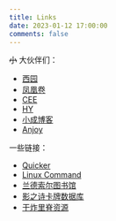 ```yaml
---
title: Links
date: 2023-01-12 17:00:00
comments: false
---
```

~~小~~ 大伙伴们：

- [西园](https://xiyuan.lu/)
- [凤凰卷](https://blog.phoenixlzx.com/)
- [CEE](https://blog.cee.moe/)
- [HY](https://blog.kiseki.moe/)
- [小成博客](https://atk.me/)
- [Anjoy](https://atxiu.github.io/about/)  

一些链接：

- [Quicker](https://getquicker.net/)   
- [Linux Command](https://wangchujiang.com/linux-command/)
- [兰德索尔图书馆](https://pcredivewiki.tw/)
- [影之诗卡牌数据库](https://svgdb.me/)
- [干炸里脊资源](https://redive.estertion.win/)


